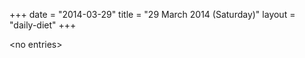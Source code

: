 +++
date = "2014-03-29"
title = "29 March 2014 (Saturday)"
layout = "daily-diet"
+++


\<no entries\>

